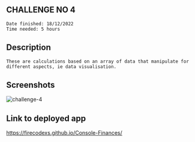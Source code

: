 ## CHALLENGE NO 4
    Date finished: 18/12/2022
    Time needed: 5 hours
## Description
    These are calculations based on an array of data that manipulate for different aspects, ie data visualisation.
## Screenshots
![challenge-4](https://user-images.githubusercontent.com/26620001/208300036-0980f8a0-7d95-496b-aff6-51fb3e0860ee.PNG)

## Link to deployed app
https://firecodexs.github.io/Console-Finances/